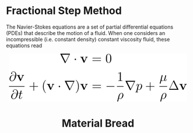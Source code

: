 # Fractional Step Method

<p align="justified">

The Navier-Stokes equations are a set of partial differential equations (PDEs) that describe the motion of a fluid. When one considers an incompressible (i.e. constant density) constant viscosity fluid, these equations read

 </p>

<p align="center">
  <img src="./mdimages/nseqs.svg">
</p>

<h1 align="center">Material Bread</h1>
